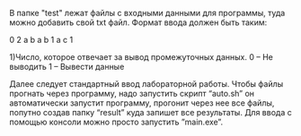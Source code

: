 В папке "test" лежат файлы с входными данными для программы, туда можно добавить свой txt файл.
Формат ввода должен быть таким:

0
2
a 
b
a b 1
a c 1

1)Число, которое отвечает за вывод промежуточных данных.
 	0 – Не выводить 
  	1 – Вывести данные 


Далее следует стандартный ввод  лабораторной работы.
Чтобы файлы прогнать через программу, надо запустить скрипт “auto.sh” он автоматически запустит программу, прогонит через нее все файлы, попутно создав папку “result” куда запишет все результаты.
Для ввода с помощью консоли можно просто запустить ”main.exe”.
